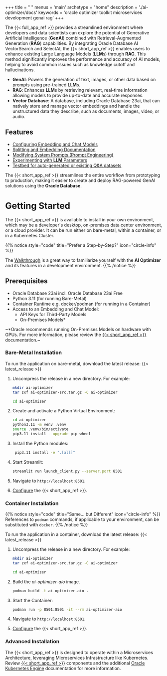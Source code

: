 +++
title = " "
menus = 'main'
archetype = "home"
description = './ai-optimizer/docs'
keywords = 'oracle optimizer toolkit microservices development genai rag'
+++

<!--
Copyright (c) 2024, 2025, Oracle and/or its affiliates.
Licensed under the Universal Permissive License v1.0 as shown at http://oss.oracle.com/licenses/upl.

spell-checker:ignore streamlit, genai, venv
-->

The {{< full_app_ref >}} provides a streamlined environment where developers and data scientists can explore the potential of Generative Artificial Intelligence (**GenAI**) combined with Retrieval-Augmented Generation (**RAG**) capabilities. By integrating Oracle Database AI VectorSearch and SelectAI, the {{< short_app_ref >}} enables users to enhance existing Large Language Models (**LLM**s) through **RAG**. This method significantly improves the performance and accuracy of AI models, helping to avoid common issues such as knowledge cutoff and hallucinations.

- **GenAI**: Powers the generation of text, images, or other data based on prompts using pre-trained **LLM**s.
- **RAG**: Enhances **LLM**s by retrieving relevant, real-time information allowing models to provide up-to-date and accurate responses.
- **Vector Database**: A database, including Oracle Database 23ai, that can natively store and manage vector embeddings and handle the unstructured data they describe, such as documents, images, video, or audio.

## Features

- [Configuring Embedding and Chat Models](client/configuration/model_config)
- [Splitting and Embedding Documentation](client/tools/split_embed)
- [Modifying System Prompts (Prompt Engineering)](client/tools/prompt_eng)
- [Experimenting with **LLM** Parameters](client/chatbot)
- [Testbed for auto-generated or existing Q&A datasets](client/testbed)

The {{< short_app_ref >}} streamlines the entire workflow from prototyping to production, making it easier to create and deploy RAG-powered GenAI solutions using the **Oracle Database**.

# Getting Started

The {{< short_app_ref >}} is available to install in your own environment, which may be a developer's desktop, on-premises data center environment, or a cloud provider. It can be run either on bare-metal, within a container, or in a Kubernetes Cluster.

{{% notice style="code" title="Prefer a Step-by-Step?" icon="circle-info" %}}
<!-- Hard-coding AI Optimizer to avoid unsafe HTML, this is an exception -->
The [Walkthrough](walkthrough) is a great way to familiarize yourself with the **AI Optimizer** and its features in a development environment.
{{% /notice %}}

## Prerequisites

- Oracle Database 23ai incl. Oracle Database 23ai Free
- Python 3.11 (for running Bare-Metal)
- Container Runtime e.g. docker/podman (for running in a Container)
- Access to an Embedding and Chat Model:
  - API Keys for Third-Party Models
  - On-Premises Models*

~\*Oracle recommends running On-Premises Models on hardware with GPUs. For more information, please review the [{{< short_app_ref >}}](client/) documentation.~

### Bare-Metal Installation

To run the application on bare-metal, download the latest release:
{{< latest_release >}}

1. Uncompress the release in a new directory.  For example:

   ```bash
   mkdir ai-optimizer
   tar zxf ai-optimizer-src.tar.gz -C ai-optimizer

   cd ai-optimizer
   ```

1. Create and activate a Python Virtual Environment:

   ```bash
   cd ai-optimizer
   python3.11 -m venv .venv
   source .venv/bin/activate
   pip3.11 install --upgrade pip wheel
   ```

1. Install the Python modules:

   ```bash
    pip3.11 install -e ".[all]"
   ```

1. Start Streamlit:

   ```bash
   streamlit run launch_client.py --server.port 8501
   ```

1. Navigate to `http://localhost:8501`.

1. [Configure](client/configuration) the {{< short_app_ref >}}.

### Container Installation

{{% notice style="code" title="Same... but Different" icon="circle-info" %}}
References to `podman` commands, if applicable to your environment, can be substituted with `docker`.
{{% /notice %}}

To run the application in a container, download the latest release:
{{< latest_release >}}

1. Uncompress the release in a new directory.  For example:

   ```bash
   mkdir ai-optimizer
   tar zxf ai-optimizer-src.tar.gz -C ai-optimizer

   cd ai-optimizer
   ```

1. Build the *ai-optimizer-aio* image.

   ```bash
   podman build -t ai-optimizer-aio .
   ```

1. Start the Container:

   ```bash
   podman run -p 8501:8501 -it --rm ai-optimizer-aio
   ```

1. Navigate to `http://localhost:8501`.

1. [Configure](client/configuration) the {{< short_app_ref >}}.

### Advanced Installation

The {{< short_app_ref >}} is designed to operate within a Microservices Architecture, leveraging Microservices Infrastructure like Kubernetes.
Review [{{< short_app_ref >}}](client) components and the additional [Oracle Kubernetes Engine](advanced/iac/#oracle-kubernetes-engine) documentation for more information.
